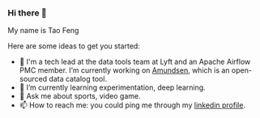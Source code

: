 ### Hi there 👋


My name is Tao Feng

Here are some ideas to get you started:

- 🔭 I'm a tech lead at the data tools team at Lyft and an Apache Airflow PMC member. I’m currently working on [Amundsen](https://github.com/lyft/amundsen), which is an open-sourced data catalog tool. 
- 🌱 I’m currently learning experimentation, deep learning.
- 💬 Ask me about sports, video game.
- 📫 How to reach me: you could ping me through my [linkedin profile](https://www.linkedin.com/in/tao-f-17195814/).


